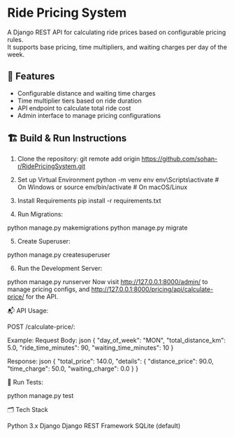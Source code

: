 # Ride Pricing System
A Django REST API for calculating ride prices based on configurable pricing rules.  
It supports base pricing, time multipliers, and waiting charges per day of the week.


## 🔧 Features
- Configurable distance and waiting time charges
- Time multiplier tiers based on ride duration
- API endpoint to calculate total ride cost
- Admin interface to manage pricing configurations


## 🏗️ Build & Run Instructions

1. Clone the repository:
git remote add origin https://github.com/sohan-r/RidePricingSystem.git

2. Set up Virtual Environment
python -m venv env
env\Scripts\activate       # On Windows
or
source env/bin/activate    # On macOS/Linux

3. Install Requirements
pip install -r requirements.txt

4. Run Migrations:

python manage.py makemigrations
python manage.py migrate

5. Create Superuser:
 
python manage.py createsuperuser

6. Run the Development Server:

python manage.py runserver
Now visit http://127.0.0.1:8000/admin/ to manage pricing configs, and
http://127.0.0.1:8000/pricing/api/calculate-price/ for the API.

📬 API Usage:

POST /calculate-price/:

Example:
Request Body:
json
{
  "day_of_week": "MON",
  "total_distance_km": 5.0,
  "ride_time_minutes": 90,
  "waiting_time_minutes": 10
}

Response:
json
{
  "total_price": 140.0,
  "details": {
    "distance_price": 90.0,
    "time_charge": 50.0,
    "waiting_charge": 0.0
  }
}

🧪 Run Tests:

python manage.py test

🗂️ Tech Stack

Python 3.x
Django
Django REST Framework
SQLite (default)
